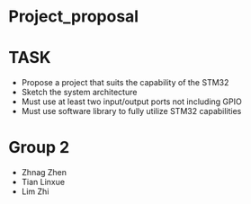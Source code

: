 # Project_proposal

# TASK
- Propose a project that suits the capability of the STM32
- Sketch the system architecture
- Must use at least two input/output ports not including GPIO
- Must use software library to fully utilize STM32 capabilities

# Group 2
- Zhnag Zhen
- Tian Linxue 
- Lim Zhi

